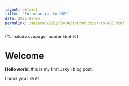 ```yaml
---
layout: default
title:  "Introduction to NGS"
date: 2021-06-06
permalink: /ngsacad/2021/06/06/Introduction-to-NGS.html
---
```


{% include subpage-header.html %}

# Welcome

**Hello world**, this is my first Jekyll blog post.

I hope you like it!
